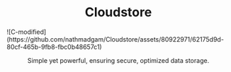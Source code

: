 <h1 align="center">Cloudstore</h1>
![C-modified](https://github.com/nathmadgam/Cloudstore/assets/80922971/62175d9d-80cf-465b-9fb8-fbc0b48657c1)
<p align="center">Simple yet powerful, ensuring secure, optimized data storage.</p>
